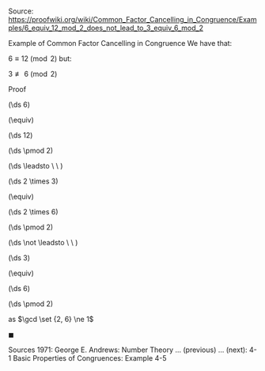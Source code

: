 # 

Source: https://proofwiki.org/wiki/Common_Factor_Cancelling_in_Congruence/Examples/6_equiv_12_mod_2_does_not_lead_to_3_equiv_6_mod_2

Example of Common Factor Cancelling in Congruence
We have that:

$6 \equiv 12 \pmod 2$
but:

$3 \not \equiv 6 \pmod 2$


Proof













\(\ds 6\)

\(\equiv\)







\(\ds 12\)

\(\ds \pmod 2\)












\(\ds \leadsto \ \ \)





\(\ds 2 \times 3\)

\(\equiv\)







\(\ds 2 \times 6\)

\(\ds \pmod 2\)












\(\ds \not \leadsto \ \ \)





\(\ds 3\)

\(\equiv\)







\(\ds 6\)

\(\ds \pmod 2\)



as $\gcd \set {2, 6} \ne 1$



$\blacksquare$


Sources
1971: George E. Andrews: Number Theory ... (previous) ... (next): $\text {4-1}$ Basic Properties of Congruences: Example $\text {4-5}$




